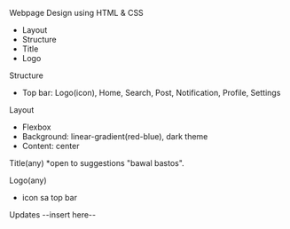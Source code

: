 Webpage Design using HTML & CSS
- Layout
- Structure
- Title
- Logo

Structure
- Top bar: Logo(icon), Home, Search, Post, Notification, Profile, Settings

Layout
- Flexbox
- Background: linear-gradient(red-blue), dark theme
- Content: center

Title(any)
*open to suggestions "bawal bastos".

Logo(any)
- icon sa top bar

Updates
--insert here--